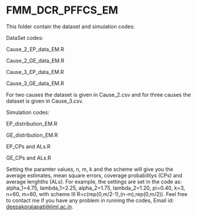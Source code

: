 # FMM_DCR_PFFCS_EM

This folder contain the dataset and simulation codes:

DataSet codes:

Cause_2_EP_data_EM.R 

Cause_2_GE_data_EM.R

Cause_3_EP_data_EM.R

Cause_3_GE_data_EM.R


For two causes the  dataset is given in Cause_2.csv and for three causes the dataset is given in Cause_3.csv. 

Simulation codes:

EP_distribution_EM.R

GE_distribution_EM.R

EP_CPs and ALs.R

GE_CPs and ALs.R

Setting the paramter values, n, m, k and the scheme will give you the average estimates, mean square errors, coverage probabilitys (CPs) and average lenghths (ALs). For example, the settings are set in the code as: alpha_1=4.75, lambda_1=2.25, alpha_2=1.75, lambda_2=1.20, pi=0.40, k=3, n=60, m=60, with scheme III R=c(rep(0,m/2-1),(n-m),rep(0,m/2)). Feel free to contact me if you have any problem in running the codes, Email id: deepakprajapati@iiml.ac.in. 

